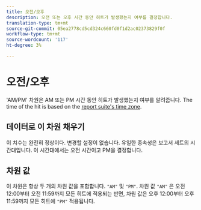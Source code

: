 ```yaml
---
title: 오전/오후
description: 오전 또는 오후 시간 동안 히트가 발생했는지 여부를 결정합니다.
translation-type: tm+mt
source-git-commit: 05ea2778cd5cd324c660fd0f1d2ac02373829f0f
workflow-type: tm+mt
source-wordcount: '117'
ht-degree: 3%

---
```



# 오전/오후

&#39;AM/PM&#39; 차원은 AM 또는 PM 시간 동안 히트가 발생했는지 여부를 알려줍니다. The time of the hit is based on the [report suite&#39;s time zone](/help/admin/admin/general-acct-settings-admin.md).

## 데이터로 이 차원 채우기

이 치수는 완전히 정상이다. 변경할 설정이 없습니다. 유일한 종속성은 보고서 세트의 시간대입니다. 이 시간대에서는 오전 시간이고 PM을 결정합니다.

## 차원 값

이 차원은 항상 두 개의 차원 값을 포함합니다. `"AM"` 및 `"PM"`. 차원 값 `"AM"` 은 오전 12:00부터 오전 11:59까지 모든 히트에 적용되는 반면, 차원 값은 오후 12:00부터 오후 11:59까지 모든 히트에 `"PM"` 적용됩니다.
